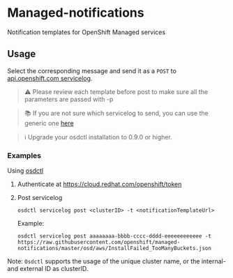 # Managed-notifications

Notification templates for OpenShift Managed services

## Usage

Select the corresponding message and send it as a `POST` to
[api.openshift.com servicelog](https://api.openshift.com/?urls.primaryName=Service%20logs#/default/post_api_service_logs_v1_cluster_logs).

> :warning: Please review each template before post to make sure all the parameters are passed with -p 

> :books: If you are not sure which servicelog to send, you can use the generic one [here](./osd/unknown_failure.json)

> :information_source: Upgrade your osdctl installation to 0.9.0 or higher. 
### Examples

Using [osdctl](https://github.com/openshift/osdctl)

1. Authenticate at https://cloud.redhat.com/openshift/token
2. Post servicelog

    ```
    osdctl servicelog post <clusterID> -t <notificationTemplateUrl> 
    ```

    Example:

    ```
    osdctl servicelog post aaaaaaaa-bbbb-cccc-dddd-eeeeeeeeeeee -t https://raw.githubusercontent.com/openshift/managed-notifications/master/osd/aws/InstallFailed_TooManyBuckets.json
    ```

Note: `Osdctl` supports the usage of the unique cluster name, or the internal- and external ID as clusterID.
